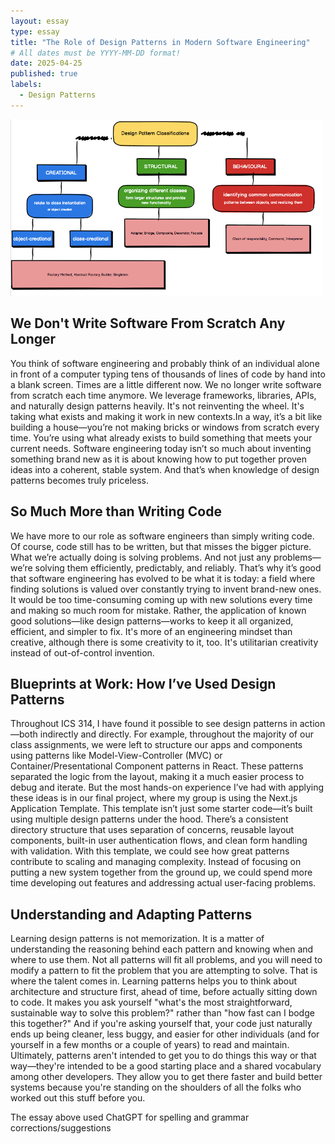 ```yaml
---
layout: essay
type: essay
title: "The Role of Design Patterns in Modern Software Engineering"
# All dates must be YYYY-MM-DD format!
date: 2025-04-25
published: true
labels:
  - Design Patterns
---
```


<img width="500px" class="rounded float-start pe-4" src="../img/Design_Pattern.png">

## We Don't Write Software From Scratch Any Longer

You think of software engineering and probably think of an individual alone in front of a computer typing tens of thousands of lines of code by hand into a blank screen. Times are a little different now. We no longer write software from scratch each time anymore. We leverage frameworks, libraries, APIs, and naturally design patterns heavily. It's not reinventing the wheel. It's taking what exists and making it work in new contexts.In a way, it’s a bit like building a house—you’re not making bricks or windows from scratch every time. You’re using what already exists to build something that meets your current needs. Software engineering today isn’t so much about inventing something brand new as it is about knowing how to put together proven ideas into a coherent, stable system. And that’s when knowledge of design patterns becomes truly priceless.

## So Much More than Writing Code

We have more to our role as software engineers than simply writing code. Of course, code still has to be written, but that misses the bigger picture. What we’re actually doing is solving problems. And not just any problems—we’re solving them efficiently, predictably, and reliably. That’s why it’s good that software engineering has evolved to be what it is today: a field where finding solutions is valued over constantly trying to invent brand-new ones. It would be too time-consuming coming up with new solutions every time and making so much room for mistake. Rather, the application of known good solutions—like design patterns—works to keep it all organized, efficient, and simpler to fix. It's more of an engineering mindset than creative, although there is some creativity to it, too. It's utilitarian creativity instead of out-of-control invention.

## Blueprints at Work: How I’ve Used Design Patterns

Throughout ICS 314, I have found it possible to see design patterns in action—both indirectly and directly. For example, throughout the majority of our class assignments, we were left to structure our apps and components using patterns like Model-View-Controller (MVC) or Container/Presentational Component patterns in React. These patterns separated the logic from the layout, making it a much easier process to debug and iterate. But the most hands-on experience I’ve had with applying these ideas is in our final project, where my group is using the Next.js Application Template. This template isn’t just some starter code—it’s built using multiple design patterns under the hood. There’s a consistent directory structure that uses separation of concerns, reusable layout components, built-in user authentication flows, and clean form handling with validation. With this template, we could see how great patterns contribute to scaling and managing complexity. Instead of focusing on putting a new system together from the ground up, we could spend more time developing out features and addressing actual user-facing problems. 

## Understanding and Adapting Patterns

Learning design patterns is not memorization. It is a matter of understanding the reasoning behind each pattern and knowing when and where to use them. Not all patterns will fit all problems, and you will need to modify a pattern to fit the problem that you are attempting to solve. That is where the talent comes in. Learning patterns helps you to think about architecture and structure first, ahead of time, before actually sitting down to code. It makes you ask yourself "what's the most straightforward, sustainable way to solve this problem?" rather than "how fast can I bodge this together?" And if you're asking yourself that, your code just naturally ends up being cleaner, less buggy, and easier for other individuals (and for yourself in a few months or a couple of years) to read and maintain. Ultimately, patterns aren't intended to get you to do things this way or that way—they're intended to be a good starting place and a shared vocabulary among other developers. They allow you to get there faster and build better systems because you're standing on the shoulders of all the folks who worked out this stuff before you.


The essay above used ChatGPT for spelling and grammar corrections/suggestions
